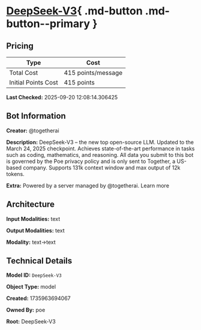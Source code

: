 # [DeepSeek-V3](https://poe.com/DeepSeek-V3){ .md-button .md-button--primary }

## Pricing

| Type | Cost |
|------|------|
| Total Cost | 415 points/message |
| Initial Points Cost | 415 points |

**Last Checked:** 2025-09-20 12:08:14.306425


## Bot Information

**Creator:** @togetherai

**Description:** DeepSeek-V3 – the new top open-source LLM. Updated to the March 24, 2025 checkpoint. Achieves state-of-the-art performance in tasks such as coding, mathematics, and reasoning. All data you submit to this bot is governed by the Poe privacy policy and is only sent to Together, a US-based company. Supports 131k context window and max output of 12k tokens.

**Extra:** Powered by a server managed by @togetherai. Learn more


## Architecture

**Input Modalities:** text

**Output Modalities:** text

**Modality:** text->text


## Technical Details

**Model ID:** `DeepSeek-V3`

**Object Type:** model

**Created:** 1735963694067

**Owned By:** poe

**Root:** DeepSeek-V3
